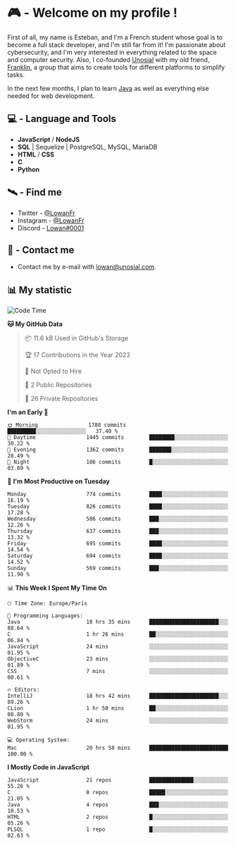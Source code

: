 # 🎮 - Welcome on my profile !
First of all, my name is Esteban, and I'm a French student whose goal is to become a full stack developer, and I'm still far from it!
I'm passionate about cybersecurity, and I'm very interested in everything related to the space and computer security.
Also, I co-founded [Unosial](https://github.com/Unosial) with my old friend, [Franklin](https://github.com/AbaFranklin/), a group that aims to create tools for different platforms to simplify tasks. 

In the next few months, I plan to learn [Java](https://www.java.com/) as well as everything else needed for web development.




## 💻 - Language and Tools
- **JavaScript** / **NodeJS**
- **SQL** | Sequelize | PostgreSQL, MySQL, MariaDB
- **HTML** / **CSS**
- **C**
- **Python**

## 🛰️ - Find me

 - Twitter - [@LowanFr](https://twitter.com/LowanFr/)
 - Instagram - [@LowanFr](https://instagram.com/LowanFr)
 - Discord -  [Lowan#0001](https://unosial.bio/Lowan)
 
## 📡 - Contact me
 - Contact me by e-mail with [lowan@unosial.com](mailto:lowan@unosial.com).

## 📊 My statistic
<!--START_SECTION:waka-->
![Code Time](http://img.shields.io/badge/Code%20Time-417%20hrs%207%20mins-blue)

**🐱 My GitHub Data** 

> 📦 11.6 kB Used in GitHub's Storage 
 > 
> 🏆 17 Contributions in the Year 2023
 > 
> 🚫 Not Opted to Hire
 > 
> 📜 2 Public Repositories 
 > 
> 🔑 26 Private Repositories 
 > 
**I'm an Early 🐤** 

```text
🌞 Morning                1788 commits        █████████░░░░░░░░░░░░░░░░   37.40 % 
🌆 Daytime                1445 commits        ████████░░░░░░░░░░░░░░░░░   30.22 % 
🌃 Evening                1362 commits        ███████░░░░░░░░░░░░░░░░░░   28.49 % 
🌙 Night                  186 commits         █░░░░░░░░░░░░░░░░░░░░░░░░   03.89 % 
```
📅 **I'm Most Productive on Tuesday** 

```text
Monday                   774 commits         ████░░░░░░░░░░░░░░░░░░░░░   16.19 % 
Tuesday                  826 commits         ████░░░░░░░░░░░░░░░░░░░░░   17.28 % 
Wednesday                586 commits         ███░░░░░░░░░░░░░░░░░░░░░░   12.26 % 
Thursday                 637 commits         ███░░░░░░░░░░░░░░░░░░░░░░   13.32 % 
Friday                   695 commits         ████░░░░░░░░░░░░░░░░░░░░░   14.54 % 
Saturday                 694 commits         ████░░░░░░░░░░░░░░░░░░░░░   14.52 % 
Sunday                   569 commits         ███░░░░░░░░░░░░░░░░░░░░░░   11.90 % 
```


📊 **This Week I Spent My Time On** 

```text
🕑︎ Time Zone: Europe/Paris

💬 Programming Languages: 
Java                     18 hrs 35 mins      ██████████████████████░░░   88.64 % 
C                        1 hr 26 mins        ██░░░░░░░░░░░░░░░░░░░░░░░   06.84 % 
JavaScript               24 mins             ░░░░░░░░░░░░░░░░░░░░░░░░░   01.95 % 
ObjectiveC               23 mins             ░░░░░░░░░░░░░░░░░░░░░░░░░   01.89 % 
CSS                      7 mins              ░░░░░░░░░░░░░░░░░░░░░░░░░   00.61 % 

🔥 Editors: 
IntelliJ                 18 hrs 42 mins      ██████████████████████░░░   89.26 % 
CLion                    1 hr 50 mins        ██░░░░░░░░░░░░░░░░░░░░░░░   08.80 % 
WebStorm                 24 mins             ░░░░░░░░░░░░░░░░░░░░░░░░░   01.95 % 

💻 Operating System: 
Mac                      20 hrs 58 mins      █████████████████████████   100.00 % 
```

**I Mostly Code in JavaScript** 

```text
JavaScript               21 repos            ██████████████░░░░░░░░░░░   55.26 % 
C                        8 repos             █████░░░░░░░░░░░░░░░░░░░░   21.05 % 
Java                     4 repos             ███░░░░░░░░░░░░░░░░░░░░░░   10.53 % 
HTML                     2 repos             █░░░░░░░░░░░░░░░░░░░░░░░░   05.26 % 
PLSQL                    1 repo              █░░░░░░░░░░░░░░░░░░░░░░░░   02.63 % 
```




<!--END_SECTION:waka-->
